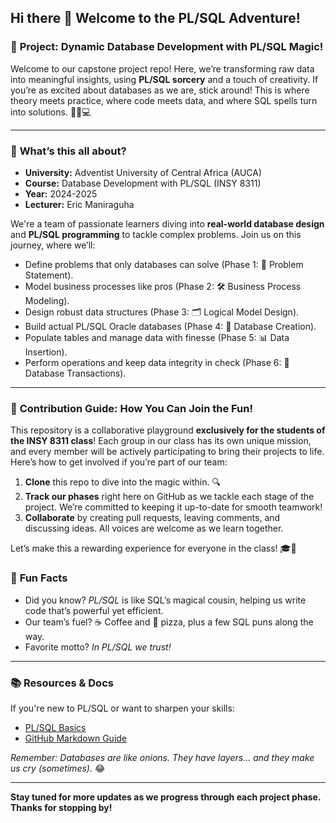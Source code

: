 ## Hi there 👋 Welcome to the PL/SQL Adventure!

### 🎉 **Project:** Dynamic Database Development with PL/SQL Magic!

Welcome to our capstone project repo! Here, we’re transforming raw data into meaningful insights, using **PL/SQL sorcery** and a touch of creativity. If you’re as excited about databases as we are, stick around! This is where theory meets practice, where code meets data, and where SQL spells turn into solutions. 🧙‍♂️💻

---

### 🏫 **What’s this all about?**
- **University:** Adventist University of Central Africa (AUCA)
- **Course:** Database Development with PL/SQL (INSY 8311)
- **Year:** 2024-2025
- **Lecturer:** Eric Maniraguha

We're a team of passionate learners diving into **real-world database design** and **PL/SQL programming** to tackle complex problems. Join us on this journey, where we’ll:
  - Define problems that only databases can solve (Phase 1: 🎯 Problem Statement).
  - Model business processes like pros (Phase 2: 🛠 Business Process Modeling).
  - Design robust data structures (Phase 3: 🗂 Logical Model Design).
  - Build actual PL/SQL Oracle databases (Phase 4: 💾 Database Creation).
  - Populate tables and manage data with finesse (Phase 5: 📊 Data Insertion).
  - Perform operations and keep data integrity in check (Phase 6: 🔄 Database Transactions).

---

### 🌈 **Contribution Guide: How You Can Join the Fun!**
This repository is a collaborative playground **exclusively for the students of the INSY 8311 class**! Each group in our class has its own unique mission, and every member will be actively participating to bring their projects to life. Here’s how to get involved if you’re part of our team:

1. **Clone** this repo to dive into the magic within. 🔍
2. **Track our phases** right here on GitHub as we tackle each stage of the project. We’re committed to keeping it up-to-date for smooth teamwork!
3. **Collaborate** by creating pull requests, leaving comments, and discussing ideas. All voices are welcome as we learn together.

Let’s make this a rewarding experience for everyone in the class! 🎓💼


### 💬 **Fun Facts** 
- Did you know? *PL/SQL* is like SQL’s magical cousin, helping us write code that’s powerful yet efficient.
- Our team’s fuel? ☕ Coffee and 🍕 pizza, plus a few SQL puns along the way.
- Favorite motto? *In PL/SQL we trust!*

---

### 📚 **Resources & Docs**
If you're new to PL/SQL or want to sharpen your skills:
- [PL/SQL Basics](https://docs.oracle.com/en/database/oracle/oracle-database/19/plsql/index.html)
- [GitHub Markdown Guide](https://guides.github.com/features/mastering-markdown/)

*Remember: Databases are like onions. They have layers… and they make us cry (sometimes).* 😂

---

**Stay tuned for more updates as we progress through each project phase. Thanks for stopping by!**
